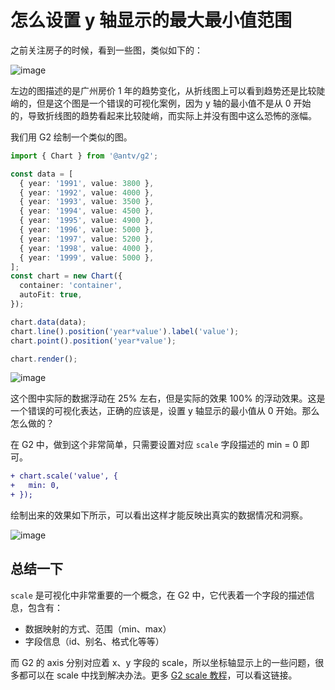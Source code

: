 # 怎么设置 y 轴显示的最大最小值范围

之前关注房子的时候，看到一些图，类似如下的：

![image](https://user-images.githubusercontent.com/7856674/131236964-82301fcf-625f-4a76-b9a6-630593713975.png)

左边的图描述的是广州房价 1 年的趋势变化，从折线图上可以看到趋势还是比较陡峭的，但是这个图是一个错误的可视化案例，因为 y 轴的最小值不是从 0 开始的，导致折线图的趋势看起来比较陡峭，而实际上并没有图中这么恐怖的涨幅。

我们用 G2 绘制一个类似的图。

```ts
import { Chart } from '@antv/g2';

const data = [
  { year: '1991', value: 3800 },
  { year: '1992', value: 4000 },
  { year: '1993', value: 3500 },
  { year: '1994', value: 4500 },
  { year: '1995', value: 4900 },
  { year: '1996', value: 5000 },
  { year: '1997', value: 5200 },
  { year: '1998', value: 4000 },
  { year: '1999', value: 5000 },
];
const chart = new Chart({
  container: 'container',
  autoFit: true,
});

chart.data(data);
chart.line().position('year*value').label('value');
chart.point().position('year*value');

chart.render();
```

![image](https://user-images.githubusercontent.com/7856674/131237252-498ad60a-c9d8-4e7e-bd55-ed0c2077982c.png)

这个图中实际的数据浮动在 25% 左右，但是实际的效果 100% 的浮动效果。这是一个错误的可视化表达，正确的应该是，设置 y 轴显示的最小值从 0 开始。那么怎么做的？

在 G2 中，做到这个非常简单，只需要设置对应 `scale` 字段描述的 min = 0 即可。

```diff
+ chart.scale('value', {
+   min: 0,
+ });
```

绘制出来的效果如下所示，可以看出这样才能反映出真实的数据情况和洞察。

![image](https://user-images.githubusercontent.com/7856674/131237364-77399652-bdfa-4be3-88cc-93a527b817d1.png)


## 总结一下

`scale` 是可视化中非常重要的一个概念，在 G2 中，它代表着一个字段的描述信息，包含有：

 - 数据映射的方式、范围（min、max）
 - 字段信息（id、别名、格式化等等）

而 G2 的 axis 分别对应着 x、y 字段的 scale，所以坐标轴显示上的一些问题，很多都可以在 scale 中找到解决办法。更多 [G2 scale 教程](https://g2.antv.vision/zh/docs/manual/tutorial/scale)，可以看这链接。